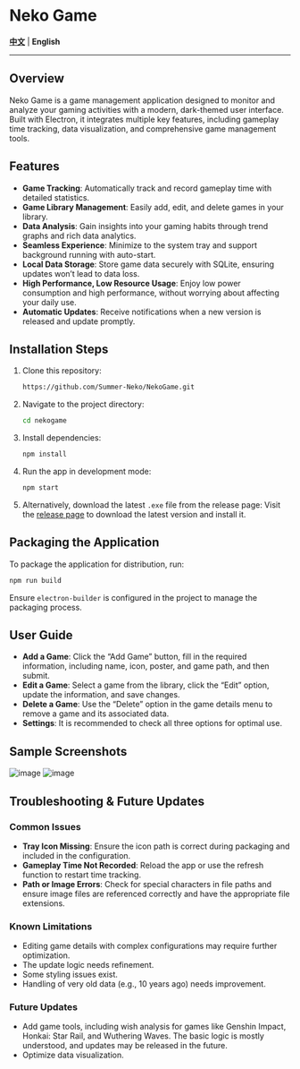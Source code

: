 # Neko Game

**[中文](README.md)** | **English**

---

## Overview
Neko Game is a game management application designed to monitor and analyze your gaming activities with a modern, dark-themed user interface. Built with Electron, it integrates multiple key features, including gameplay time tracking, data visualization, and comprehensive game management tools.

## Features
- **Game Tracking**: Automatically track and record gameplay time with detailed statistics.
- **Game Library Management**: Easily add, edit, and delete games in your library.
- **Data Analysis**: Gain insights into your gaming habits through trend graphs and rich data analytics.
- **Seamless Experience**: Minimize to the system tray and support background running with auto-start.
- **Local Data Storage**: Store game data securely with SQLite, ensuring updates won’t lead to data loss.
- **High Performance, Low Resource Usage**: Enjoy low power consumption and high performance, without worrying about affecting your daily use.
- **Automatic Updates**: Receive notifications when a new version is released and update promptly.

## Installation Steps
1. Clone this repository:
   ```bash
   https://github.com/Summer-Neko/NekoGame.git
   ```
2. Navigate to the project directory:
   ```bash
   cd nekogame
   ```
3. Install dependencies:
   ```bash
   npm install
   ```
4. Run the app in development mode:
   ```bash
   npm start
   ```
5. Alternatively, download the latest `.exe` file from the release page:
   Visit the [release page](https://github.com/Summer-Neko/NekoGame/releases) to download the latest version and install it.

## Packaging the Application
To package the application for distribution, run:
```bash
npm run build
```
Ensure `electron-builder` is configured in the project to manage the packaging process.

## User Guide
- **Add a Game**: Click the “Add Game” button, fill in the required information, including name, icon, poster, and game path, and then submit.
- **Edit a Game**: Select a game from the library, click the “Edit” option, update the information, and save changes.
- **Delete a Game**: Use the “Delete” option in the game details menu to remove a game and its associated data.
- **Settings**: It is recommended to check all three options for optimal use.

## Sample Screenshots
![image](https://github.com/user-attachments/assets/0778ddec-fd26-49a6-924b-97462f92a490)
![image](https://github.com/user-attachments/assets/22ed4f17-d7c2-46b3-b8d2-f65610fc90eb)

## Troubleshooting & Future Updates
### Common Issues
- **Tray Icon Missing**: Ensure the icon path is correct during packaging and included in the configuration.
- **Gameplay Time Not Recorded**: Reload the app or use the refresh function to restart time tracking.
- **Path or Image Errors**: Check for special characters in file paths and ensure image files are referenced correctly and have the appropriate file extensions.

### Known Limitations
- Editing game details with complex configurations may require further optimization.
- The update logic needs refinement.
- Some styling issues exist.
- Handling of very old data (e.g., 10 years ago) needs improvement.

### Future Updates
- Add game tools, including wish analysis for games like Genshin Impact, Honkai: Star Rail, and Wuthering Waves. The basic logic is mostly understood, and updates may be released in the future.
- Optimize data visualization.
